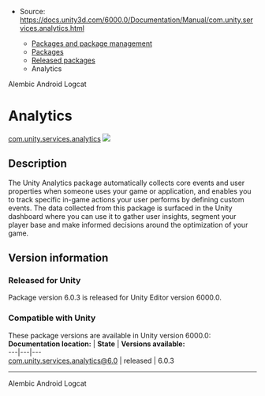 * Source: https://docs.unity3d.com/6000.0/Documentation/Manual/com.unity.services.analytics.html

  * [Packages and package management](https://docs.unity3d.com/6000.0/Documentation/Manual/PackagesList.html)
  * [Packages](https://docs.unity3d.com/6000.0/Documentation/Manual/Packages-all.html)
  * [Released packages](https://docs.unity3d.com/6000.0/Documentation/Manual/pack-safe.html)
  * Analytics 


[](https://docs.unity3d.com/6000.0/Documentation/Manual/com.unity.formats.alembic.html)
Alembic 
[](https://docs.unity3d.com/6000.0/Documentation/Manual/com.unity.mobile.android-logcat.html)
Android Logcat 
# Analytics
[com.unity.services.analytics](https://docs.unity.com/analytics/) ![](https://docs.unity3d.com/6000.0/Documentation/uploads/Main/iconRel.png)
## Description
The Unity Analytics package automatically collects core events and user properties when someone uses your game or application, and enables you to track specific in-game actions your user performs by defining custom events. The data collected from this package is surfaced in the Unity dashboard where you can use it to gather user insights, segment your player base and make informed decisions around the optimization of your game. 
## Version information
### Released for Unity
Package version 6.0.3 is released for Unity Editor version 6000.0.
### Compatible with Unity
These package versions are available in Unity version 6000.0:
**Documentation location:** | **State** | **Versions available:**  
---|---|---  
[com.unity.services.analytics@6.0](https://docs.unity.com/analytics/) | released | 6.0.3  
* * *
[](https://docs.unity3d.com/6000.0/Documentation/Manual/com.unity.formats.alembic.html)
Alembic 
[](https://docs.unity3d.com/6000.0/Documentation/Manual/com.unity.mobile.android-logcat.html)
Android Logcat 
